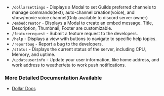 - `/dollarsettings` - Displays a Modal to set Guilds preferred channels to manage commands(text), auto-channel creation(voice), and show/movie voice channel(Only available to discord server owner)
- `/embedcreator` - Displays a Modal to create an embed message. Title, Description, Thumbnail, Footer are customizable.
- `/featurerequest` - Submit a feature request to the developers.
- `/help` - Displays a view with buttons to navigate to specific help topics.
- `/reportbug` - Report a bug to the developers.
- `/status` - Displays the current status of the server, including CPU, Memory, and uptime.
- `/updateuserinfo` - Update your user information, like home address, and work address to weather/eta to work push notifications.

### More Detailed Documentation Available

- [Dollar Docs](https://aaron-rai.github.io/dollar-discord-bot/)
